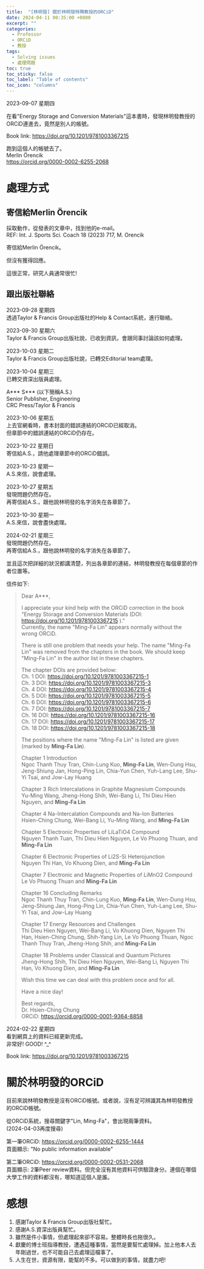 ```yaml
---
title:  "[林明發] 關於林明發特聘教授的ORCiD"
date: 2024-04-11 00:35:00 +0800
excerpt: ""
categories: 
  - Professor
  - ORCiD
  - 教授
tags:
  - Solving issues
  - 處理問題
toc: true
toc_sticky: false
toc_label: "Table of contents"
toc_icon: "columns"
---
```


2023-09-07 星期四  

在看"Energy Storage and Conversion Materials"這本書時，發現林明發教授的ORCiD連進去，竟然是別人的帳號。  

Book link: <https://doi.org/10.1201/9781003367215>  

跑到這個人的帳號去了。  
Merlin Örencik  
<https://orcid.org/0000-0002-6255-2068>  

# 處理方式

## 寄信給Merlin Örencik

採取動作，從發表的文章中，找到他的e-mail。  
REF: Int. J. Sports Sci. Coach 18 (2023) 717, M. Orencik  

寄信給Merlin Örencik。

但沒有獲得回應。

這很正常，研究人員通常很忙!  

## 跟出版社聯絡

2023-09-28 星期四  
透過Taylor & Francis Group出版社的Help & Contact系統，進行聯絡。

2023-09-30 星期六  
Taylor & Francis Group出版社說，已收到資訊，會跟同事討論該如何處理。

2023-10-03 星期二  
Taylor & Francis Group出版社說，已轉交Editorial team處理。

2023-10-04 星期三  
已轉交資深出版員處理。

A\*\*\* S\*\*\* (以下簡稱A.S.)  
Senior Publisher, Engineering  
CRC Press/Taylor & Francis  

2023-10-06 星期五  
上去官網看時，書本封面的錯誤連結的ORCiD已經取消。  
但章節中的錯誤連結的ORCiD仍存在。  

2023-10-22 星期日  
寄信給A.S.，請他處理章節中的ORCiD錯誤。

2023-10-23 星期一  
A.S.來信，說會處理。

2023-10-27 星期五  
發現問題仍然存在。  
再寄信給A.S.，跟他說林明發的名字消失在各章節了。

2023-10-30 星期一  
A.S.來信，說會盡快處理。

2024-02-21 星期三  
發現問題仍然存在。   
再寄信給A.S.，跟他說林明發的名字消失在各章節了。

並且這次把詳細的狀況都講清楚，列出各章節的連結，林明發教授在每個章節的作者位置等。

信件如下:

> Dear A***,
> 
> 
> I appreciate your kind help with the ORCiD correction in the book "Energy Storage and Conversion Materials (DOI: https://doi.org/10.1201/9781003367215 )."  
> Currently, the name "Ming-Fa Lin" appears normally without the wrong ORCiD.
> 
> There is still one problem that needs your help. The name "Ming-Fa Lin" was removed from the chapters in the book. We should keep "Ming-Fa Lin" in the author list in these chapters.
> 
> The chapter DOIs are provided below:  
> Ch. 1 DOI: https://doi.org/10.1201/9781003367215-1  
> Ch. 3 DOI: https://doi.org/10.1201/9781003367215-3  
> Ch. 4 DOI: https://doi.org/10.1201/9781003367215-4  
> Ch. 5 DOI: https://doi.org/10.1201/9781003367215-5  
> Ch. 6 DOI: https://doi.org/10.1201/9781003367215-6  
> Ch. 7 DOI: https://doi.org/10.1201/9781003367215-7  
> Ch. 16 DOI: https://doi.org/10.1201/9781003367215-16  
> Ch. 17 DOI: https://doi.org/10.1201/9781003367215-17  
> Ch. 18 DOI: https://doi.org/10.1201/9781003367215-18  
> 
> 
> The positions where the name "Ming-Fa Lin" is listed are given (marked by **Ming-Fa Lin**).
> 
> Chapter 1 Introduction  
> Ngoc Thanh Thuy Tran, Chin-Lung Kuo, **Ming-Fa Lin**, Wen-Dung Hsu, Jeng-Shiung Jan, Hong-Ping Lin, Chia-Yun Chen, Yuh-Lang Lee, Shu-Yi Tsai, and Jow-Lay Huang
> 
> Chapter 3 Rich Intercalations in Graphite Magnesium Compounds  
> Yu-Ming Wang, Jheng-Hong Shih, Wei-Bang Li, Thi Dieu Hien Nguyen, and **Ming-Fa Lin**
> 
> Chapter 4 Na-Intercalation Compounds and Na-Ion Batteries  
> Hsien-Ching Chung, Wei-Bang Li, Yu-Ming Wang, and **Ming-Fa Lin**
> 
> Chapter 5 Electronic Properties of LiLaTiO4 Compound  
> Nguyen Thanh Tuan, Thi Dieu Hien Nguyen, Le Vo Phuong Thuan, and **Ming-Fa Lin**
> 
> Chapter 6 Electronic Properties of Li2S-Si Heterojunction  
> Nguyen Thi Han, Vo Khuong Dien, and **Ming-Fa Lin**
> 
> Chapter 7 Electronic and Magnetic Properties of LiMnO2 Compound  
> Le Vo Phuong Thuan and **Ming-Fa Lin**
> 
> Chapter 16 Concluding Remarks  
> Ngoc Thanh Thuy Tran, Chin-Lung Kuo, **Ming-Fa Lin**, Wen-Dung Hsu, Jeng-Shiung Jan, Hong-Ping Lin, Chia-Yun Chen, Yuh-Lang Lee, Shu-Yi Tsai, and Jow-Lay Huang
> 
> Chapter 17 Energy Resources and Challenges  
> Thi Dieu Hien Nguyen, Wei-Bang Li, Vo Khuong Dien, Nguyen Thi Han, Hsien-Ching Chung, Shih-Yang Lin, Le Vo Phuong Thuan, Ngoc Thanh Thuy Tran, Jheng-Hong Shih, and **Ming-Fa Lin**
> 
> Chapter 18 Problems under Classical and Quantum Pictures  
> Jheng-Hong Shih, Thi Dieu Hien Nguyen, Wei-Bang Li, Nguyen Thi Han, Vo Khuong Dien, and **Ming-Fa Lin**
> 
> 
> Wish this time we can deal with this problem once and for all.
> 
> Have a nice day!
> 
> 
> Best regards,  
> Dr. Hsien-Ching Chung  
> ORCiD: https://orcid.org/0000-0001-9364-8858

2024-02-22 星期四  
看到網頁上的資料已經更新完成。  
非常好! GOOD! ^_^

Book link: <https://doi.org/10.1201/9781003367215>

# 關於林明發的ORCiD

目前來說林明發教授是沒有ORCiD帳號。或者說，沒有足可辨識其為林明發教授的ORCiD帳號。

從ORCiD系統，搜尋關鍵字"Lin, Ming-Fa"，會出現兩筆資料。  
(2024-04-03再度搜尋)

第一筆ORCiD: <https://orcid.org/0000-0002-6255-1444>  
頁面顯示: "No public information available"

第二筆ORCiD: <https://orcid.org/0000-0002-0531-2068>  
頁面顯示: 2筆Peer review資料。但完全沒有其他資料可供驗證身分。連個在哪個大學工作的資料都沒有，哪知道這個人是誰。

# 感想
1. 感謝Taylor & Francis Group出版社幫忙。
2. 感謝A.S.資深出版員幫忙。
3. 雖然是件小事情，但處理起來卻不容易。整體時長也拖很久。
4. 獻慶的博士班指導教授，遭遇這種事情，當然是要幫忙處理掉。加上他本人去年剛過世，也不可能自己去處理這檔事了。
5. 人生在世，資源有限，能幫的不多。可以做到的事情，就盡力吧! 
